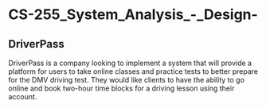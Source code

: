 # CS-255_System_Analysis_-_Design-

## DriverPass

DriverPass is a company looking to implement a system that will provide a platform for users to take online classes and practice tests to better prepare for the DMV driving test. They would like clients to have the ability to go online and book two-hour time blocks for a driving lesson using their account.
